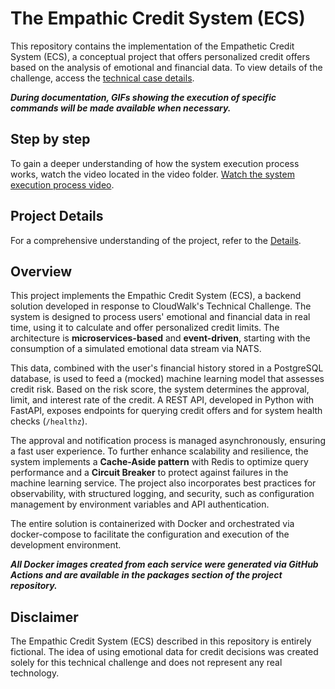 # The Empathic Credit System (ECS)

This repository contains the implementation of the Empathetic Credit System (ECS), a conceptual project that offers personalized credit offers based on the analysis of emotional and financial data. To view details of the challenge, access the [technical case details](./.github/md/technical-case.md).

**_During documentation, GIFs showing the execution of specific commands will be made available when necessary._**

## Step by step

To gain a deeper understanding of how the system execution process works, watch the video located in the video folder. [Watch the system execution process video](./video/README.md).

## Project Details

For a comprehensive understanding of the project, refer to the [Details](./.github/md/sections/details.md).

## Overview

This project implements the Empathic Credit System (ECS), a backend solution developed in response to CloudWalk's Technical Challenge. The system is designed to process users' emotional and financial data in real time, using it to calculate and offer personalized credit limits. The architecture is **microservices-based** and **event-driven**, starting with the consumption of a simulated emotional data stream via NATS.

This data, combined with the user's financial history stored in a PostgreSQL database, is used to feed a (mocked) machine learning model that assesses credit risk. Based on the risk score, the system determines the approval, limit, and interest rate of the credit. A REST API, developed in Python with FastAPI, exposes endpoints for querying credit offers and for system health checks (`/healthz`).

The approval and notification process is managed asynchronously, ensuring a fast user experience. To further enhance scalability and resilience, the system implements a **Cache-Aside pattern** with Redis to optimize query performance and a **Circuit Breaker** to protect against failures in the machine learning service. The project also incorporates best practices for observability, with structured logging, and security, such as configuration management by environment variables and API authentication.

The entire solution is containerized with Docker and orchestrated via docker-compose to facilitate the configuration and execution of the development environment.

_**All Docker images created from each service were generated via GitHub Actions and are available in the packages section of the project repository.**_

## Disclaimer

The Empathic Credit System (ECS) described in this repository is entirely fictional.  The idea of using emotional data for credit decisions was created solely for this technical challenge and does not represent any real technology.
